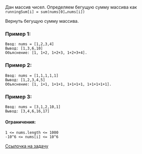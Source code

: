 Дан массив чисел. Определяем бегущую сумму массива как ```runningSum[i] = sum(nums[0]…nums[i])```

Вернуть бегущую сумму массива.

### Пример 1:
```
Ввод: nums = [1,2,3,4]
Вывод: [1,3,6,10]
Объяснение: [1, 1+2, 1+2+3, 1+2+3+4].
```
### Пример 2:
```
Ввод: nums = [1,1,1,1,1]
Вывод: [1,2,3,4,5]
Объяснение: [1, 1+1, 1+1+1, 1+1+1+1, 1+1+1+1+1].
```
### Пример 3:
```
Ввод: nums = [3,1,2,10,1]
Вывод: [3,4,6,16,17]
```

#### Ограничения:
```
1 <= nums.length <= 1000
-10^6 <= nums[i] <= 10^6
```

[Ссылочка на задачу](https://leetcode.com/problems/running-sum-of-1d-array/)